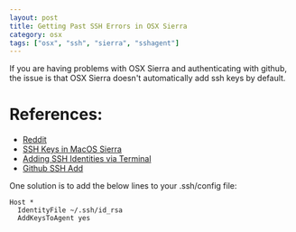 ```yaml
---
layout: post
title: Getting Past SSH Errors in OSX Sierra
category: osx
tags: ["osx", "ssh", "sierra", "sshagent"]
---
```

If you are having problems with OSX Sierra and authenticating with github, the issue is that OSX Sierra doesn't automatically add ssh keys by default.  



# References:

* [Reddit](https://www.reddit.com/r/osx/comments/52zn5r/difficulties_with_sshagent_in_macos_sierra/)
* [SSH Keys in MacOS Sierra](https://github.com/jirsbek/SSH-keys-in-macOS-Sierra-keychain)
* [Adding SSH Identities via Terminal](http://askubuntu.com/questions/363404/ssh-add-command-does-not-add-my-identity-to-ssh-agent)
* [Github SSH Add](https://help.github.com/articles/error-permission-denied-publickey/)

One solution is to add the below lines to your .ssh/config file:

    Host *
      IdentityFile ~/.ssh/id_rsa
      AddKeysToAgent yes